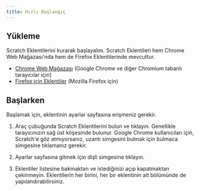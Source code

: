 ```yaml
---
title: Hızlı Başlangıç
---
```


## Yükleme

Scratch Eklentilerini kurarak başlayalım. Scratch Eklentileri hem Chrome Web Mağazası'nda hem de Firefox Eklentilerinde mevcuttur.

- [Chrome Web Mağazası](https://chrome.google.com/webstore/detail/fbeffbjdlemaoicjdapfpikkikjoneco) (Google Chrome ve diğer Chromium tabanlı tarayıcılar için)
- [Firefox için Eklentiler](https://addons.mozilla.org/firefox/addon/scratch-messaging-extension/) (Mozilla Firefox için)

## Başlarken

Başlamak için, eklentinin ayarlar sayfasına erişmeniz gerekir.

<!-- YAPILACAKLAR: Resim ekleyin -->

1. Araç çubuğunda Scratch Eklentilerini bulun ve tıklayın.
   Genellikle tarayıcınızın sağ üst köşesinde bulunur. Google Chrome kullanıcıları için, Scratch'e göz atmıyorsanız, uzantı simgesini bulmak için bulmaca simgesine tıklamanız gerekir.

2. Ayarlar sayfasına gitmek için dişli simgesine tıklayın.

3. Eklentiler listesine bakmaktan ve istediğinizi açıp kapatmaktan çekinmeyin.
   Eklentilerin her birini, her bir eklentinin alt bölümünde de yapılandırabilirsiniz.